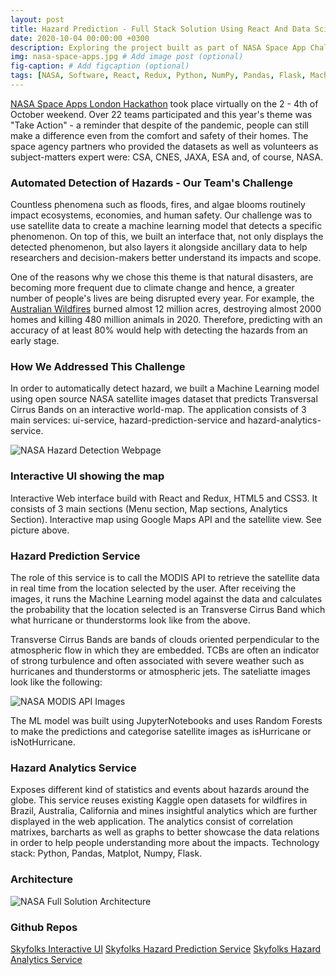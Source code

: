 ```yaml
---
layout: post
title: Hazard Prediction - Full Stack Solution Using React And Data Science
date: 2020-10-04 00:00:00 +0300
description: Exploring the project built as part of NASA Space App Challenge which helps with predicting hazards. # Add post description (optional)
img: nasa-space-apps.jpg # Add image post (optional)
fig-caption: # Add figcaption (optional)
tags: [NASA, Software, React, Redux, Python, NumPy, Pandas, Flask, MachineLearning] # add tag
---
```


[NASA Space Apps London Hackathon][nasa-space-apps] took place virtually on the 2 - 4th of October weekend. Over 22 teams participated and this year's theme was "Take Action" - a reminder that despite of the pandemic, people can still make a difference even from the comfort and safety of their homes. The space agency partners who provided the datasets as well as volunteers as subject-matters expert were: CSA, CNES, JAXA, ESA and, of course, NASA. 

###  Automated Detection of Hazards - Our Team's Challenge
Countless phenomena such as floods, fires, and algae blooms routinely impact ecosystems, economies, and human safety. Our challenge was to use satellite data to create a machine learning model that detects a specific phenomenon. On top of this, we built an interface that, not only displays the detected phenomenon, but also layers it alongside ancillary data to help researchers and decision-makers better understand its impacts and scope.

One of the reasons why we chose this theme is that natural disasters, are becoming more frequent due to climate change and hence, a greater number of people's lives are being disrupted every year. For example, the [Australian Wildfires][australian-wildfires] burned almost 12 million acres, destroying almost 2000 homes and killing 480 million animals in 2020. Therefore, predicting with an accuracy of at least 80% would help with detecting the hazards from an early stage. 

### How We Addressed This Challenge

In order to automatically detect hazard, we built a Machine Learning model using open source NASA satellite images dataset that predicts Transversal Cirrus Bands on an interactive world-map. The application consists of 3 main services: ui-service, hazard-prediction-service and hazard-analytics-service.

![NASA Hazard Detection Webpage]({{site.baseurl}}/assets/img/nasa-solution.png)

### Interactive UI showing the map

Interactive Web interface build with React and Redux, HTML5 and CSS3. It consists of 3 main sections (Menu section, Map sections, Analytics Section). Interactive map using Google Maps API and the satellite view. See picture above.

### Hazard Prediction Service

The role of this service is to call the MODIS API to retrieve the satellite data in real time from the location selected by the user. After receiving the images, it runs the Machine Learning model against the data and calculates the probability that the location selected is an Transverse Cirrus Band which what hurricane or thunderstorms look like from the above. 

Transverse Cirrus Bands are bands of clouds oriented perpendicular to the atmospheric flow in which they are embedded. TCBs are often an indicator of strong turbulence and often associated with severe weather such as hurricanes and thunderstorms or atmospheric jets. The sateliatte images look like the following:

![NASA MODIS API Images]({{site.baseurl}}/assets/img/nasa-modis.png)

The ML model was built using JupyterNotebooks and uses Random Forests to make the predictions and categorise satellite images as isHurricane or isNotHurricane.

### Hazard Analytics Service

Exposes different kind of statistics and events about hazards around the globe. This service reuses existing Kaggle open datasets for wildfires in Brazil, Australia, California and mines insightful analytics which are further displayed in the web application. The analytics consist of correlation matrixes, barcharts as well as graphs to better showcase the data relations in order to help people understanding more about the impacts. Technology stack: Python, Pandas, Matplot, Numpy, Flask.

### Architecture

![NASA Full Solution Architecture]({{site.baseurl}}/assets/img/nasa-architecture.png)


### Github Repos
[Skyfolks Interactive UI][front-end]
[Skyfolks Hazard Prediction Service][skyfolks-hazard-prediction-service]
[Skyfolks Hazard Analytics Service][analytics-service]

[nasa-space-apps]: https://2020.spaceappschallenge.org/locations/london/
[australian-wildfires]: https://www.weforum.org/agenda/2020/01/australia-bushfires-size-impact-wildlife-emissions/
[skyfolks-hazard-prediction-service]: https://github.com/andreeaionescu/skyfolks-hazard-prediction-service
[front-end]: https://github.com/andreeaionescu/skyfolks-frontend
[analytics-service]: https://github.com/airineivlad/skyfolks-backend